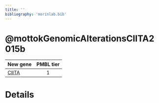 ```yaml
---
title: ''
bibliography: 'morinlab.bib'
---
```


# @mottokGenomicAlterationsCIITA2015b
|New gene|PMBL tier|
|:-|:-:|
|[CIITA](CIITA)|1 |

# Details

